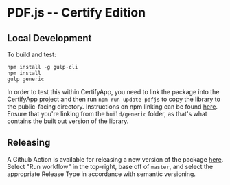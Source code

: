 # PDF.js -- Certify Edition

## Local Development
To build and test:
```
npm install -g gulp-cli
npm install
gulp generic
```

In order to test this within CertifyApp, you need to link the package into the CertifyApp project and then run `npm run update-pdfjs`
to copy the library to the public-facing directory. Instructions on npm linking can be found [here](https://chromeriver.atlassian.net/wiki/spaces/CE/pages/2310012973/Dependency+package+development+with+npm). Ensure that you're linking
from the `build/generic` folder, as that's what contains the built out version of the library.

## Releasing
A Github Action is available for releasing a new version of the package [here](https://github.com/CertifyInc/pdf.js/actions/workflows/npm-publish.yml).
Select "Run workflow" in the top-right, base off of `master`, and select the appropriate Release Type in accordance with semantic versioning.

